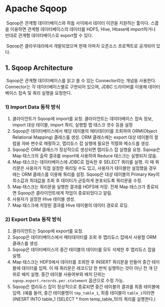 # Apache Sqoop

​	Sqoop은 관계형 데이터베이스와 하둡 사이에서 데이터 이관을 지원하는 툴이다. 스쿱을 이용하면 관계형 데이터베이스의 데이터를 HDFS, Hive, Hbase에 import하거나 반대로 관계형 데이터베이스로 export할 수 있다.

​	Sqoop은 클라우데라에서 개발되었으며 현재 아파치 오픈소스 프로젝트로 공개되어 있다.



## 1. Sqoop Architecture

​	Sqoop은 관계형 데이터베이스를 읽고 쓸 수 있는 Connector라는 개념을 사용한다. Connector는 각 데이터베이스별로 구현되어 있으며, JDBC 드라이버를 이용해 데이터베이스 접속 및 쿼리 실행을 요청한다.



### 1) Import Data 동작 방식

1. 클라이언트가 Sqoop에 import를 요청.
    클라이언트는 데이터베이스 접속 정보, import 대상 테이블, import 쿼리, 실행할 맵 태스크 갯수 등을 설정
2. Sqoop은 데이터베이스에서 해당 테이블의 메타데이터를 조회하여 ORM(Object Relational Mapping) 클래스를 생성.
    ORM 클래스에는 export 대상 테이블의 컬럼을 자바 변수로 매핑하고, 맵리듀스 잡 실행에 필요한 직렬화 메소드를 생성.
3. Sqoop은 ORM 클래스가 정상적으로 생성되면 맵리듀스 잡 실행을 요청.
    Sqoop은 Map 태스크의 출력 결과를 import에 사용하여 Reduce 태스크는 실행되지 않음.
4. Map 태스크는 데이터베이스에 JDBC로 접속한 후 SELECT 쿼리를 실행.
    이 때 쿼리문은 사용자가 직접 설정한 쿼리일 수도 있고, 사용자가 테이블만 설정했을 경우에는 ORM 클래스를 이용해 쿼리를 설정.
    Sqoop은 대상 테이블의 Primary Key의 최소값과 최대값을 조회 후 데이터가 균등하게 분포되도록 쿼리문을 수정.
5. Map 태스크는 쿼리문을 실행한 결과를 HDFS에 저장.
    전체 Map 태스크가 종료되면 Sqoop은 클라이언트에게 작업이 종료되었다고 알림.
6. 사용자가 설정한 Hive 테이블 생성.
7. Map 태스크에 저장된 결과를 Hive 테이블의 데이터 경로로 로딩.



### 2) Export Data 동작 방식

1. 클라이언트는 Sqoop에 export를 요청.
2. Sqoop은 데이터베이스에서 메타데이터를 조회 후 맵리듀스 잡에서 사용할 ORM 클래스를 생성.
3. Sqoop은 데이터베이스의 중간 테이블의 데이터를 모두 삭제한 후 맵리듀스 잡을 실행.
4. Map 태스크는 HDFS에서 데이터를 조회한 후 INSERT 쿼리문을 만들어 중간 테이블에 데이터를 입력.
    이 때 쿼리문은 레코드당 한 번씩 실행하는 것이 아닌 천 개 단위로 배치 실행.
    중간 테이블 사용여부와 배치 단위는 `sqoop.export.records.per.statement` 옵션으로 수정 가능.
5. Sqoop은 맵리듀스 잡이 정상적으로 종료되면 중간 테이블의 결과를 최종 테이블에 입력.
    (예를 들어, 중간 테이블명이 `tmp_table_1`, 최종 테이블이 `table_1`이라면(INESRT INTO table_1 (SELECT * from temp_table_1))의 쿼리를 실행한다.)